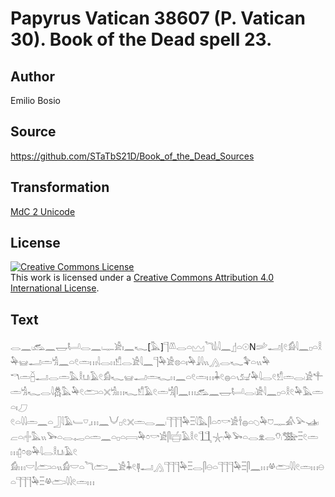 #  Papyrus Vatican 38607 (P. Vatican 30). Book of the Dead spell 23.

## Author 

Emilio Bosio

## Source 

https://github.com/STaTbS21D/Book_of_the_Dead_Sources

## Transformation 

[MdC 2 Unicode](https://statbs21d.github.io/mdc2unicode.html)

## License 

<a rel="license" href="http://creativecommons.org/licenses/by/4.0/"><img alt="Creative Commons License" style="border-width:0" src="https://i.creativecommons.org/l/by/4.0/88x31.png" /></a><br />This work is licensed under a <a rel="license" href="http://creativecommons.org/licenses/by/4.0/">Creative Commons Attribution 4.0 International License</a>.

## Text 

<hiero><rubrum>𓂋𓈖𓏺𓃹𓈖𓉿𓂡𓂋𓈖𓏺𓊃𓀀𓏤𓈖𓆑</rubrum>[<rubrum>𓅓</rubrum>]<rubrum>𓊹𓌨𓂋𓏏𓈉𓆓𓌃𓏺𓇋𓈖</rubrum>𓊨𓏏𓇳N𓌷𓂝𓊤𓏲𓀁𓇋𓈖𓊪𓏏𓎛𓅆𓊠𓂝𓏛𓀜𓈖𓏏𓏲𓏛𓏥𓇋𓂋𓏮𓀸𓂋𓀀𓇋𓈖𓊹𓅆𓀀𓊖𓏏𓏤𓅆𓇍𓇋𓏭𓂻𓂋𓆑𓅝𓏏𓏭𓅆<br>
𓎔𓏛𓐢𓂝𓂋𓏛𓅓𓎛𓂓𓏺𓄿𓏲𓀁𓆑𓊠𓂝𓏛𓆑𓏮𓈖𓏏𓏲𓏛𓏥𓇓𓏲𓐍𓏏𓏯𓃫𓅆𓇋𓂋𓏲𓀸𓏛𓂋𓏺𓀀𓍚𓏛𓀜𓆑𓂋𓇋𓆣𓅓𓅆𓏲𓂧𓏏𓏴𓀜𓏥𓆑𓀸𓄿𓏲𓏛𓀜𓋴𓈖𓏥𓃹𓈖𓉿𓂡𓂋𓏺𓀀𓇋𓈖𓊪𓏏𓎛𓏲𓅆𓅓𓏛𓏏𓏤𓈔<br>
𓏲𓏏𓇋𓇋𓏛𓈖𓏏𓃀𓇋𓄿𓄑𓎺𓈒𓏥𓈖𓄋𓊪𓏲𓏴𓏛𓂋𓈖𓏺𓊹𓊹𓊹𓅆𓏫𓇋𓅓𓋴𓏏𓏌𓎡𓀀𓌂𓐍𓏏𓆇𓅆𓈞𓊃𓀉𓅪𓊛𓏺𓐞𓏏𓏺𓏶𓅓𓏭𓅨𓏏𓂋𓉻𓏏𓏛𓈖𓏏𓊪𓏏𓇯𓅆𓏌𓎡𓀀𓋴𓐠𓄿𓎛𓏲𓃅𓇼𓏺𓅆𓅨𓏏𓂋𓁷𓂋𓄣𓏺𓅢𓏫𓏲𓏛𓏥𓉺𓏌𓊖𓅆𓇋𓂋𓎛𓂓𓏺𓄿𓏲<br>
𓀁𓏥𓎟𓌃𓂧𓏏𓏭𓀁𓎟𓏏𓆓𓂧𓈖𓀀𓇓𓏲𓊢𓂝𓂻𓊹𓊹𓊹𓅆𓏫𓂋𓋴𓇷𓏏𓊹𓊹𓊹𓅆𓏫𓋴𓈖𓏥𓋬𓂧𓇋𓇋𓏲𓏛𓏥𓇷𓏏𓊹𓊹𓊹𓅆𓏫𓋬𓂧𓇋𓇋𓏲𓏛𓏥<br></hiero>